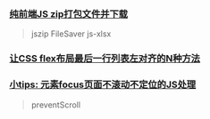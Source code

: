 ### [纯前端JS zip打包文件并下载](https://www.zhangxinxu.com/wordpress/2019/08/js-zip-download/)

> jszip FileSaver js-xlsx

### [让CSS flex布局最后一行列表左对齐的N种方法](https://www.zhangxinxu.com/wordpress/2019/08/css-flex-last-align/)

### [小tips: 元素focus页面不滚动不定位的JS处理](https://www.zhangxinxu.com/wordpress/2019/09/js-focus-preventscroll/)

> preventScroll
